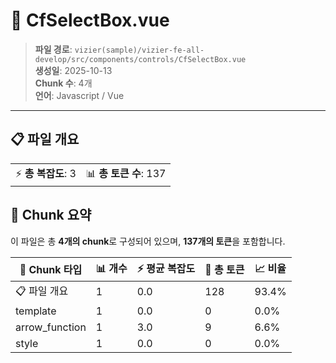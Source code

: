 # 📄 CfSelectBox.vue

> **파일 경로**: `vizier(sample)/vizier-fe-all-develop/src/components/controls/CfSelectBox.vue`  
> **생성일**: 2025-10-13  
> **Chunk 수**: 4개  
> **언어**: Javascript / Vue
---





## 📋 파일 개요

| | |
|--|--|
| ⚡ **총 복잡도**: 3 | 📊 **총 토큰 수**: 137 |






## 🧩 Chunk 요약

이 파일은 총 **4개의 chunk**로 구성되어 있으며, **137개의 토큰**을 포함합니다.

| 🧩 Chunk 타입 | 📊 개수 | ⚡ 평균 복잡도 | 📝 총 토큰 | 📈 비율 |
|---------------|--------|-------------|----------|--------|
| 📋 파일 개요 | 1 | 0.0 | 128 | 93.4% |
| template | 1 | 0.0 | 0 | 0.0% |
| arrow_function | 1 | 3.0 | 9 | 6.6% |
| style | 1 | 0.0 | 0 | 0.0% |

